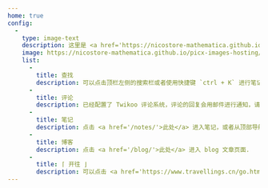 ```yaml
---
home: true
config:
  -
    type: image-text
    description: 这里是 <a href='https://nicostore-mathematica.github.io/'>@猫条</a> 的个人 blog，同时存放了一些笔记.
    image: https://nicostore-mathematica.github.io/picx-images-hosting/1_compressed.3nrq13hx7x.webp
    list:
      -
        title: 查找
        description: 可以点击顶栏左侧的搜索栏或者使用快捷键 `ctrl + K` 进行笔记内容的搜索. 如果没什么想法，可以点击 <a href='/random/'>此处</a> 随机跳转到一个页面.
      -
        title: 评论
        description: 已经配置了 Twikoo 评论系统，评论的回复会用邮件进行通知，请及时查收；同时欢迎发表观点.
      - 
        title: 笔记
        description: 点击 <a href='/notes/'>此处</a> 进入笔记，或者从顶部导航栏进入笔记.
      -
        title: 博客
        description: 点击 <a href='/blog/'>此处</a> 进入 blog 文章页面.
      -
        title: ⌈ 开往 ⌋
        description: 可以点击 <a href='https://www.travellings.cn/go.html' target='_blank'>开往</a> 随机穿梭至组织成员的网站，为大家带来更多流量，助力中文博客圈的发展.
---
```


